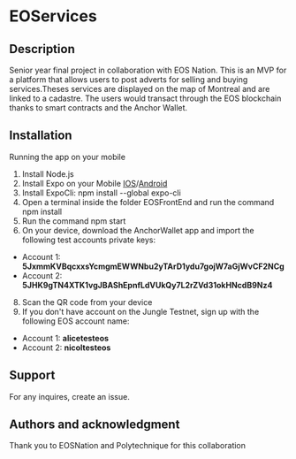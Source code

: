 


# EOServices


## Description
Senior year final project in collaboration with EOS Nation. This is an MVP for a platform that allows users to post adverts for selling and buying services.Theses services are displayed on the map of Montreal and are linked to a cadastre. The users would transact through the EOS blockchain thanks to smart contracts and the Anchor Wallet.


## Installation
Running the app on your mobile

1. Install Node.js
2. Install Expo on your Mobile [IOS](https://apps.apple.com/app/apple-store/id982107779)/[Android](https://play.google.com/store/apps/details?id=host.exp.exponent&referrer=www)
3. Install ExpoCli: npm install --global expo-cli
4. Open a terminal inside the folder EOSFrontEnd and run the command npm install
5. Run the command npm start
6. On your device, download the AnchorWallet app and import the following test accounts private keys: 
  - Account 1: **5JxmmKVBqcxxsYcmgmEWWNbu2yTArD1ydu7gojW7aGjWvCF2NCg**
  - Account 2: **5JHK9gTN4XTK1vgJBAShEpnfLdVUkQy7L2rZVd31okHNcdB9Nz4**
8. Scan the QR code from your device
9. If you don't have account on the Jungle Testnet, sign up with the following EOS account name: 
- Account 1: **alicetesteos** 
- Account 2: **nicoltesteos**

## Support
For any inquires, create an issue.


## Authors and acknowledgment
Thank you to EOSNation and Polytechnique for this collaboration

